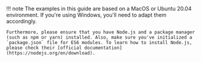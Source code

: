 
!!! note
    The examples in this guide are based on a MacOS or Ubuntu 20.04 environment. If you're using Windows, you'll need to adapt them accordingly.
    
    Furthermore, please ensure that you have Node.js and a package manager (such as npm or yarn) installed. Also, make sure you've initialized a `package.json` file for ES6 modules. To learn how to install Node.js, please check their [official documentation](https://nodejs.org/en/download).